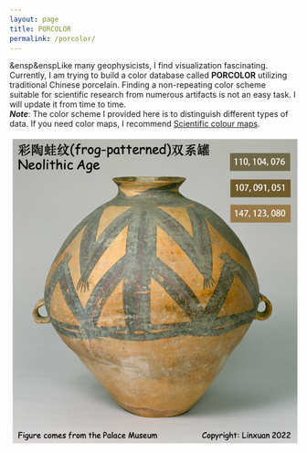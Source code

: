 ```yaml
---
layout: page
title: PORCOLOR
permalink: /porcolor/
---
```



&ensp&enspLike many geophysicists, I find visualization fascinating. Currently, I am trying to build a color database called <b>PORCOLOR</b> utilizing traditional Chinese porcelain. Finding a non-repeating color scheme suitable for scientific research from numerous artifacts is not an easy task. I will update it from time to time.
<br>
<b><i>Note</i></b>: The color scheme I provided here is to distinguish different types of data. If you need color maps, I recommend <a href="https://www.fabiocrameri.ch/colourmaps">Scientific colour maps</a>.


![11](./PORCOLOR_UPLOAD/1.png)

